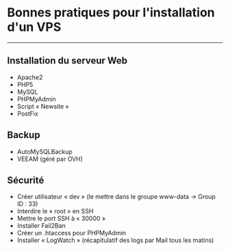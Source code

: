 # Bonnes pratiques pour l'installation d'un VPS #


----------

## Installation du serveur Web ##
- Apache2
- PHP5
- MySQL
- PHPMyAdmin
- Script « Newsite »
- PostFix
## Backup ##
- AutoMySQLBackup
- VEEAM (géré par OVH)
## Sécurité ##
- Créer utilisateur « dev » (le mettre dans le groupe www-data -> Group ID : 33)
- Interdire le « root » en SSH
- Mettre le port SSH à « 30000 »
- Installer Fail2Ban
- Créer un .htaccess pour PHPMyAdmin
- Installer « LogWatch » (récapitulatif des logs par Mail tous les matins)
